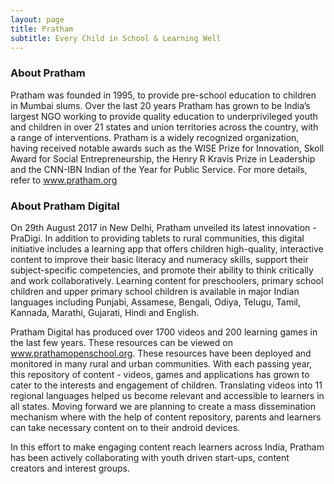 ```yaml
---
layout: page
title: Pratham
subtitle: Every Child in School & Learning Well
---
```



### About Pratham

Pratham was founded in 1995, to provide pre-school education to children in Mumbai slums. Over the last 20 years Pratham has grown to be India’s largest NGO working to provide quality education to underprivileged youth and children in over 21 states and union territories across the country, with a range of interventions.
Pratham is a widely recognized organization, having received notable awards such as the WISE Prize for Innovation, Skoll Award for Social Entrepreneurship, the Henry R Kravis Prize in Leadership and the CNN-IBN Indian of the Year for Public Service. For more details, refer to www.pratham.org

### About Pratham Digital

On 29th August 2017 in New Delhi, Pratham unveiled its latest innovation - PraDigi. In addition to providing tablets to rural communities, this digital initiative includes a learning app that offers children high-quality, interactive content to improve their basic literacy and numeracy skills, support their subject-specific competencies, and promote their ability to think critically and work collaboratively. Learning content for preschoolers, primary school children and upper primary school children is available in major Indian languages including Punjabi, Assamese, Bengali, Odiya, Telugu, Tamil, Kannada, Marathi, Gujarati, Hindi and English.

Pratham Digital has produced over 1700 videos and 200 learning games in the last few years. These resources can be viewed on www.prathamopenschool.org. 
These resources have been deployed and monitored in many rural and urban communities. With each passing year, this repository of content - videos, games and applications has grown to cater to the interests and engagement of children. 
Translating videos into 11 regional languages helped us become relevant and accessible to learners in all states. Moving forward we are planning to create a mass dissemination mechanism where with the help of content repository, parents and learners can take necessary content on to their android devices.

In this effort to make engaging content reach learners across India, Pratham has been actively collaborating with youth driven start-ups, content creators and interest groups.

